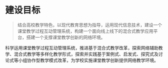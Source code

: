 # 建设目标

> 结合高校教学特色，以现代教育思想为指导，运用现代信息技术，建设一个课堂教学过程互动管理系统，构建一个面向线上线下的混合式教学应用平台，搭建一个支撑课堂教学创新的网络环境。

科学运用课堂教学过程互动管理系统，推进基于混合式教学改革，探索网络辅助教学、混合式教学等多样化教学形式，探索并实践基于案例式、启发式、探究式及讨论式等小组协作型教学模式改革，为学校实施课堂教学创新提供网络教学环境。
